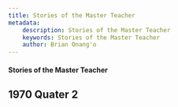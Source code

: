 ```yaml
---
title: Stories of the Master Teacher 
metadata:
    description: Stories of the Master Teacher 
    keywords: Stories of the Master Teacher 
    author: Brian Onang'o
---
```


#### Stories of the Master Teacher 

## 1970 Quater 2
